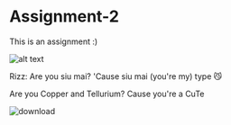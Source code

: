 # Assignment-2
This is an assignment :)

![alt text](https://i.pinimg.com/736x/4d/c7/30/4dc730762d81ca9fc101e75d10c17bc8.jpg)

Rizz:
Are you siu mai? 'Cause siu mai (you're my) type 😼


Are you Copper and Tellurium? Cause you're a CuTe

![download](https://github.com/user-attachments/assets/98dafd21-2dd1-4cc2-9f64-087863a81f1a)
